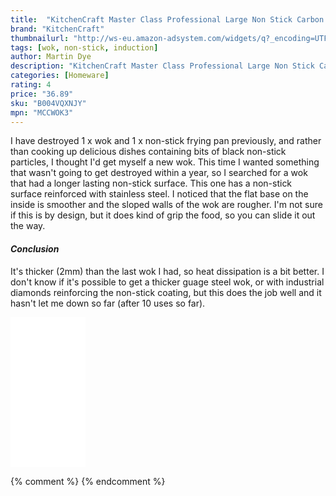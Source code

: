 ```yaml
---
title:  "KitchenCraft Master Class Professional Large Non Stick Carbon Steel Wok, 35.5 cm"
brand: "KitchenCraft"
thumbnailurl: "http://ws-eu.amazon-adsystem.com/widgets/q?_encoding=UTF8&ASIN=B004VQXNJY&Format=_SL160_&ID=AsinImage&MarketPlace=GB&ServiceVersion=20070822&WS=1&tag=codemartin04-21&language=en_GB"
tags: [wok, non-stick, induction]
author: Martin Dye
description: "KitchenCraft Master Class Professional Large Non Stick Carbon Steel Wok, 35.5 cm Review"
categories: [Homeware]
rating: 4
price: "36.89"
sku: "B004VQXNJY"
mpn: "MCCWOK3"
---
```


I have destroyed 1 x wok and 1 x non-stick frying pan previously, and rather than cooking up delicious dishes containing bits
of black non-stick particles, I thought I'd get myself a new wok. This time I wanted something that wasn't going to get
destroyed within a year, so I searched for a wok that had a longer lasting non-stick surface. This one has a non-stick surface
reinforced with stainless steel. I noticed that the flat base on the inside is smoother and the sloped walls of the wok
are rougher. I'm not sure if this is by design, but it does kind of grip the food, so you can slide it out the way.

<h4><em>Conclusion</em></h4>

It's thicker (2mm) than the last wok I had, so heat dissipation is a bit better. I don't know if it's possible to get a thicker
guage steel wok, or with industrial diamonds reinforcing the non-stick coating, but this does the job well and it hasn't
let me down so far (after 10 uses so far).

<iframe style="width:120px;height:240px;" marginwidth="0" marginheight="0" scrolling="no" frameborder="0" src="//ws-eu.amazon-adsystem.com/widgets/q?ServiceVersion=20070822&OneJS=1&Operation=GetAdHtml&MarketPlace=GB&source=ac&ref=tf_til&ad_type=product_link&tracking_id={{site.affid}}&marketplace=amazon&region=GB&placement=B004VQXNJY&asins=B004VQXNJY&linkId=b134a69523026555945309291d627388&show_border=true&link_opens_in_new_window=false&price_color=333333&title_color=0066c0&bg_color=f2f2f2">
</iframe>
	
{% comment %}
{% endcomment %}